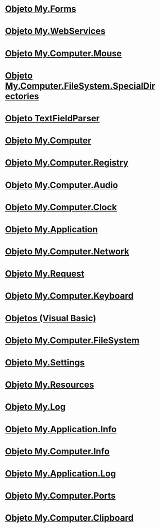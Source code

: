 # [Objeto My.Forms](my-forms-object.md)
# [Objeto My.WebServices](my-webservices-object.md)
# [Objeto My.Computer.Mouse](my-computer-mouse-object.md)
# [Objeto My.Computer.FileSystem.SpecialDirectories](my-computer-filesystem-specialdirectories-object.md)
# [Objeto TextFieldParser](textfieldparser-object.md)
# [Objeto My.Computer](my-computer-object.md)
# [Objeto My.Computer.Registry](my-computer-registry-object.md)
# [Objeto My.Computer.Audio](my-computer-audio-object.md)
# [Objeto My.Computer.Clock](my-computer-clock-object.md)
# [Objeto My.Application](my-application-object.md)
# [Objeto My.Computer.Network](my-computer-network-object.md)
# [Objeto My.Request](my-request-object.md)
# [Objeto My.Computer.Keyboard](my-computer-keyboard-object.md)
# [Objetos (Visual Basic)](index.md)
# [Objeto My.Computer.FileSystem](my-computer-filesystem-object.md)
# [Objeto My.Settings](my-settings-object.md)
# [Objeto My.Resources](my-resources-object.md)
# [Objeto My.Log](my-log-object.md)
# [Objeto My.Application.Info](my-application-info-object.md)
# [Objeto My.Computer.Info](my-computer-info-object.md)
# [Objeto My.Application.Log](my-application-log-object.md)
# [Objeto My.Computer.Ports](my-computer-ports-object.md)
# [Objeto My.Computer.Clipboard](my-computer-clipboard-object.md)
